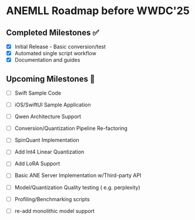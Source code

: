 # ANEMLL Roadmap before WWDC'25

## Completed Milestones ✅
- [x] Initial Release - Basic conversion/test
- [x] Automated single script workflow
- [x] Documentation and guides

## Upcoming Milestones 🚧

- [ ] Swift Sample Code
- [ ] iOS/SwiftUI Sample Application
- [ ] Qwen Architecture Support
- [ ] Conversion/Quantization Pipeline Re-factoring
- [ ] SpinQuant Implementation
- [ ] Add Int4 Linear Quantization
- [ ] Add LoRA Support
- [ ] Basic ANE Server Implementation w/Third-party API
- [ ] Model/Quantization Quality testing ( e.g. perplexity)
- [ ] Profiling/Benchmarking scripts
- [ ] re-add monolithic model support




